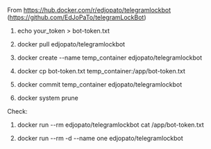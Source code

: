 From https://hub.docker.com/r/edjopato/telegramlockbot (https://github.com/EdJoPaTo/telegramLockBot)

1. echo your_token > bot-token.txt

2. docker pull edjopato/telegramlockbot

3. docker create --name temp_container edjopato/telegramlockbot

4. docker cp bot-token.txt temp_container:/app/bot-token.txt

5. docker commit temp_container edjopato/telegramlockbot

6. docker system prune

Check:

1. docker run --rm edjopato/telegramlockbot cat /app/bot-token.txt

2. docker run --rm -d --name one edjopato/telegramlockbot
